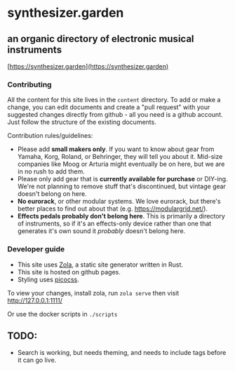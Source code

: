# synthesizer.garden
## an organic directory of electronic musical instruments

[https://synthesizer.garden](https://synthesizer.garden)

### Contributing

All the content for this site lives in the `content` directory. 
To add or make a change, you can edit documents and create a "pull request" with your suggested changes directly from github - all you need is a github account. Just follow the structure of the existing documents.

Contribution rules/guidelines:

- Please add **small makers only**. If you want to know about gear from Yamaha, Korg, Roland, or Behringer, they will tell you about it. Mid-size companies like Moog or Arturia might eventually be on here, but we are in no rush to add them.
- Please only add gear that is **currently available for purchase** or DIY-ing. We're not planning to remove stuff that's discontinued, but vintage gear doesn't belong on here.
- **No eurorack**, or other modular systems. We love eurorack, but there's better places to find out about that (e.g. https://modulargrid.net/).
- **Effects pedals probably don't belong here**. This is primarily a directory of instruments, so if it's an effects-only device rather than one that generates it's own sound it *probably* doesn't belong here.

### Developer guide

- This site uses [Zola](https://www.getzola.org/), a static site generator written in Rust.
- This site is hosted on github pages.
- Styling uses [picocss](https://picocss.com/).

To view your changes, install zola, run `zola serve` then visit http://127.0.0.1:1111/

Or use the docker scripts in `./scripts`

## TODO:

- Search is working, but needs theming, and needs to include tags before it can go live.
